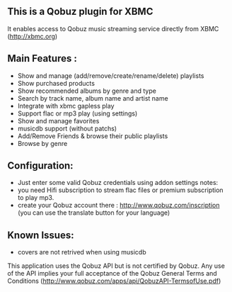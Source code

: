 This is a Qobuz plugin for XBMC
-------------------------------
It enables access to Qobuz music streaming service directly from XBMC (http://xbmc.org)

Main Features : 
---------------

- Show and manage (add/remove/create/rename/delete) playlists
- Show purchased products
- Show recommended albums by genre and type  
- Search by track name, album name and artist name
- Integrate with xbmc gapless play
- Support flac or mp3 play (using settings)
- Show and manage favorites
- musicdb support (without patchs)
- Add/Remove Friends & browse their public playlists
- Browse by genre

Configuration:
--------------

- Just enter some valid Qobuz credentials using addon settings
notes: 
- you need Hifi subscription to stream flac files or premium subscription to play mp3. 
- create your Qobuz account there : http://www.qobuz.com/inscription (you can use the translate button for your language)

Known Issues:
-------------
- covers are not retrived when using musicdb


This application uses the Qobuz API but is not certified by Qobuz.
Any use of the API implies your full acceptance of the Qobuz General Terms and Conditions (http://www.qobuz.com/apps/api/QobuzAPI-TermsofUse.pdf)
